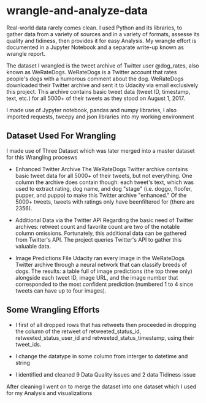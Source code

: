 # wrangle-and-analyze-data

Real-world data rarely comes clean. I used Python and its libraries, to gather data from a variety of sources and in a variety of formats, assesse its quality and tidiness, then provides it for easy Analysis. My wrangle effort is documented in a Jupyter Notebook and a separate write-up known as wrangle report.

The dataset I wrangled is the tweet archive of Twitter user @dog_rates, also known as WeRateDogs. WeRateDogs is a Twitter account that rates people's dogs with a humorous comment about the dog. WeRateDogs downloaded their Twitter archive and sent it to Udacity via email exclusively this project. This archive contains basic tweet data (tweet ID, timestamp, text, etc.) for all 5000+ of their tweets as they stood on August 1, 2017.

I made use of Jypyter notebook, pandas and numpy libraries, I also imported requests, tweepy and json libraries into my working environment

## Dataset Used For Wrangling
I made use of Three Dataset which was later merged into a master dataset for this Wrangling procesws

* Enhanced Twitter Archive
The WeRateDogs Twitter archive contains basic tweet data for all 5000+ of their tweets, but not everything. One column the archive does contain though: each tweet's text, which was used to extract rating, dog name, and dog "stage" (i.e. doggo, floofer, pupper, and puppo) to make this Twitter archive "enhanced." Of the 5000+ tweets, tweets with ratings only have beenfiltered for (there are 2356).

* Additional Data via the Twitter API
Regarding the basic need of Twitter archives: retweet count and favorite count are two of the notable column omissions. Fortunately, this additional data can be gathered from Twitter's API. The project queries Twitter's API to gather this valuable data.

* Image Predictions File
Udacity ran every image in the WeRateDogs Twitter archive through a neural network that can classify breeds of dogs. The results: a table full of image predictions (the top three only) alongside each tweet ID, image URL, and the image number that corresponded to the most confident prediction (numbered 1 to 4 since tweets can have up to four images).

## Some Wrangling Efforts
* I first of all dropped rows that has retweets then proceeded in dropping the column of the retweet of retweeted_status_id, retweeted_status_user_id and retweeted_status_timestamp, using their tweet_ids. 

* I change the datatype in some column from interger to datetime and string

* I identified and cleaned 9 Data Quality issues and 2 data Tidiness issue

After cleaning I went on to merge the dataset into one dataset which I used for my Analysis and visualizations


